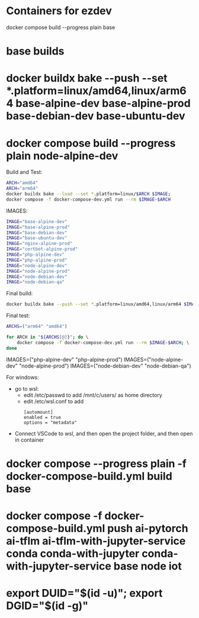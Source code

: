 Containers for ezdev
====================
docker compose build --progress plain base

# base builds 
# docker buildx bake --push --set *.platform=linux/amd64,linux/arm64 base-alpine-dev base-alpine-prod base-debian-dev base-ubuntu-dev
# docker compose build --progress plain node-alpine-dev
Build and Test:
```bash
ARCH="amd64"
ARCH="arm64"
docker buildx bake --load --set *.platform=linux/$ARCH $IMAGE;
docker compose -f docker-compose-dev.yml run --rm $IMAGE-$ARCH
```

IMAGES:
```bash
IMAGE="base-alpine-dev"
IMAGE="base-alpine-prod" 
IMAGE="base-debian-dev" 
IMAGE="base-ubuntu-dev"
IMAGE="nginx-alpine-prod"
IMAGE="certbot-alpine-prod"
IMAGE="php-alpine-dev" 
IMAGE="php-alpine-prod"
IMAGE="node-alpine-dev"
IMAGE="node-alpine-prod"
IMAGE="node-debian-dev"
IMAGE="node-debian-qa"
```
Final build:
```bash
docker buildx bake --push --set *.platform=linux/amd64,linux/arm64 $IMAGE;
```
Final test:
```bash
ARCHS=("arm64" "amd64")

for ARCH in "${ARCHS[@]}"; do \
    docker compose -f docker-compose-dev.yml run --rm $IMAGE-$ARCH; \
done
```

IMAGES=("php-alpine-dev" "php-alpine-prod")
IMAGES=("node-alpine-dev" "node-alpine-prod")
IMAGES=("node-debian-dev" "node-debian-qa")

For windows:

- go to wsl:
  - edit /etc/passwd to add /mnt/c/users/<username> as home directory
  - edit /etc/wsl.conf to add
    ```
    [automount]
    enabled = true
    options = "metadata"
    ```
- Connect VSCode to wsl, and then open the project folder, and then open in container

# docker compose --progress plain -f docker-compose-build.yml build base
# docker compose -f docker-compose-build.yml push ai-pytorch ai-tflm ai-tflm-with-jupyter-service conda conda-with-jupyter conda-with-jupyter-service base node iot

# export DUID="$(id -u)"; export DGID="$(id -g)"


